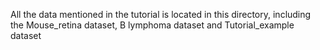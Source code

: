 All the data mentioned in the tutorial is located in this directory, including the Mouse_retina dataset, B lymphoma dataset and Tutorial_example dataset
